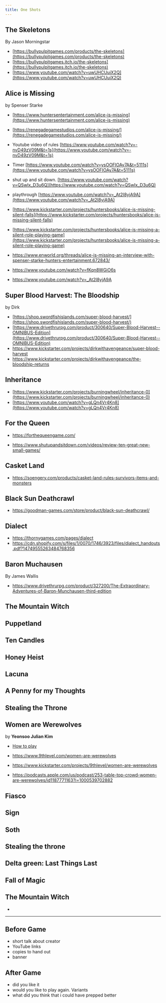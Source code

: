 ```yaml
---
title: One Shots
---
```


## The Skeletons

By Jason Morningstar

- [https://bullypulpitgames.com/products/the-skeletons](https://bullypulpitgames.com/products/the-skeletons)
- [https://bullypulpitgames.itch.io/the-skeletons](https://bullypulpitgames.itch.io/the-skeletons)
- [https://www.youtube.com/watch?v=uwUHCUuiX2Q](https://www.youtube.com/watch?v=uwUHCUuiX2Q)

## Alice is Missing

by Spenser Starke

- [https://www.huntersentertainment.com/alice-is-missing](https://www.huntersentertainment.com/alice-is-missing)
- [https://renegadegamestudios.com/alice-is-missing/](https://renegadegamestudios.com/alice-is-missing/)
- Youtube video of rules [https://www.youtube.com/watch?v=-nvD49zV09M&t=1s](https://www.youtube.com/watch?v=-nvD49zV09M&t=1s)
- Timer  [https://www.youtube.com/watch?v=ysOOFIOAy7A&t=5111s](https://www.youtube.com/watch?v=ysOOFIOAy7A&t=5111s)
- shut up and sit down. [https://www.youtube.com/watch?v=QSwIx_D3u6Q](https://www.youtube.com/watch?v=QSwIx_D3u6Q)
- playthrough [https://www.youtube.com/watch?v=_At2I8yjA9A](https://www.youtube.com/watch?v=_At2I8yjA9A)
- [https://www.kickstarter.com/projects/huntersbooks/alice-is-missing-silent-falls](https://www.kickstarter.com/projects/huntersbooks/alice-is-missing-silent-falls)

- [https://www.kickstarter.com/projects/huntersbooks/alice-is-missing-a-silent-role-playing-game](https://www.kickstarter.com/projects/huntersbooks/alice-is-missing-a-silent-role-playing-game)

- https://www.enworld.org/threads/alice-is-missing-an-interview-with-spenser-starke-hunters-entertainment.672843/

- https://www.youtube.com/watch?v=fKqn8WGiO6s

- https://www.youtube.com/watch?v=_At2I8yjA9A

## Super Blood Harvest: The Bloodship

by Dirk 

- [https://shop.swordfishislands.com/super-blood-harvest/](https://shop.swordfishislands.com/super-blood-harvest/)
- [https://www.drivethrurpg.com/product/300640/Super-Blood-Harvest--OMNIBUS-Edition](https://www.drivethrurpg.com/product/300640/Super-Blood-Harvest--OMNIBUS-Edition)
- https://www.kickstarter.com/projects/dirkwithavengeance/super-blood-harvest
- https://www.kickstarter.com/projects/dirkwithavengeance/the-bloodship-returns


## Inheritance

- [https://www.kickstarter.com/projects/burningwheel/inheritance-0](https://www.kickstarter.com/projects/burningwheel/inheritance-0)
- [https://www.youtube.com/watch?v=gLQn4Vr4Kn8](https://www.youtube.com/watch?v=gLQn4Vr4Kn8)

## For the Queen

- https://forthequeengame.com/

- https://www.shutupandsitdown.com/videos/review-ten-great-new-small-games/

## Casket Land

- https://soengery.com/products/casket-land-rules-survivors-items-and-monsters

## Black Sun Deathcrawl

- https://goodman-games.com/store/product/black-sun-deathcrawl/

## Dialect

- https://thornygames.com/pages/dialect
- https://cdn.shopify.com/s/files/1/0070/1746/3923/files/dialect_handouts.pdf?14749555263484768356

## Baron Muchausen

By James Wallis

- https://www.drivethrurpg.com/product/327200/The-Extraordinary-Adventures-of-Baron-Munchausen-third-edition

## The Mountain Witch

## Puppetland

## Ten Candles

## Honey Heist

## Lacuna

## A Penny for my Thoughts

## Stealing the Throne

## Women are Werewolves

by **Yeonsoo Julian Kim** 

- [How to play](https://www.youtube.com/watch?v=57cFVzb80Q0)

- https://www.9thlevel.com/women-are-werewolves

- https://www.kickstarter.com/projects/9thlevel/women-are-werewolves
- https://podcasts.apple.com/us/podcast/253-table-top-crowd-women-are-werewolves/id1187771163?i=1000539702882

## Fiasco

## Sign

## Soth

## Stealing the throne

## Delta green: Last Things Last

## Fall of Magic

## The Mountain Witch

- 

---

## Before Game

- short talk about creator
- YouTube links
- copies to hand out
- banner

## After Game 

- did you like it
- would you like to play again. Variants
- what did you think that i could have prepped better
